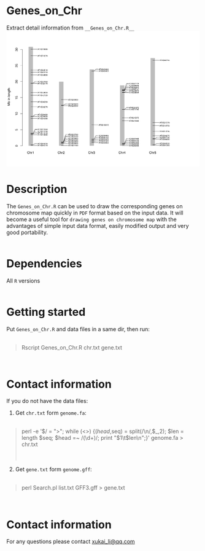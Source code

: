 # Genes_on_Chr
Extract detail information from `__Genes_on_Chr.R__`
![At](Genes_on_Chr_plot.png)

# Description
The `Genes_on_Chr.R` can be used to draw the corresponding genes on chromosome map quickly in `PDF` format based on the input data. It will become a useful tool for `drawing genes on chromosome map` with the advantages of simple input data format, easily modified output and very good portability.</br></br>

# Dependencies
All `R` versions</br></br>

# Getting started
Put `Genes_on_Chr.R` and data files in a same dir, then run:</br></br>
>  Rscript  Genes_on_Chr.R  chr.txt  gene.txt</br>
</br>

# Contact information
If you do not have the data files:</br>
1. Get `chr.txt` form `genome.fa`:</br></br>
>  perl -e '$/ = ">"; while (<>) {($head,$seq) = split(/\n/,$_,2); $len = length $seq; $head =~ /(\d+)/; print "$1\t$len\n";}'  genome.fa > chr.txt</br>
</br></br>

2. Get `gene.txt` form `genome.gff`:</br></br>
>  perl    Search.pl    list.txt    GFF3.gff    >    gene.txt</br>
</br>

# Contact information
For any questions please contact xukai_li@qq.com</br>
